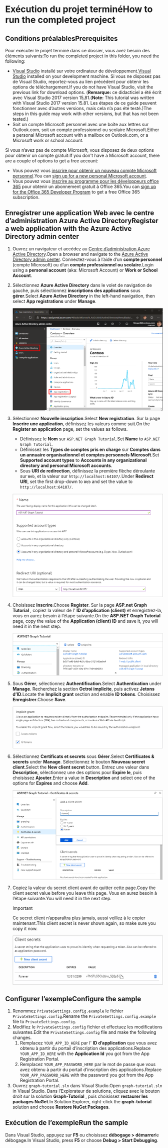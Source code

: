 # <a name="how-to-run-the-completed-project"></a><span data-ttu-id="074fa-101">Exécution du projet terminé</span><span class="sxs-lookup"><span data-stu-id="074fa-101">How to run the completed project</span></span>

## <a name="prerequisites"></a><span data-ttu-id="074fa-102">Conditions préalables</span><span class="sxs-lookup"><span data-stu-id="074fa-102">Prerequisites</span></span>

<span data-ttu-id="074fa-103">Pour exécuter le projet terminé dans ce dossier, vous avez besoin des éléments suivants:</span><span class="sxs-lookup"><span data-stu-id="074fa-103">To run the completed project in this folder, you need the following:</span></span>

- <span data-ttu-id="074fa-104">[Visual Studio](https://visualstudio.microsoft.com/vs/) installé sur votre ordinateur de développement.</span><span class="sxs-lookup"><span data-stu-id="074fa-104">[Visual Studio](https://visualstudio.microsoft.com/vs/) installed on your development machine.</span></span> <span data-ttu-id="074fa-105">Si vous ne disposez pas de Visual Studio, reportez-vous au lien précédent pour obtenir les options de téléchargement.</span><span class="sxs-lookup"><span data-stu-id="074fa-105">If you do not have Visual Studio, visit the previous link for download options.</span></span> <span data-ttu-id="074fa-106">(**Remarque:** ce didacticiel a été écrit avec Visual Studio 2017 version 15,81.</span><span class="sxs-lookup"><span data-stu-id="074fa-106">(**Note:** This tutorial was written with Visual Studio 2017 version 15.81.</span></span> <span data-ttu-id="074fa-107">Les étapes de ce guide peuvent fonctionner avec d’autres versions, mais cela n’a pas été testé.)</span><span class="sxs-lookup"><span data-stu-id="074fa-107">The steps in this guide may work with other versions, but that has not been tested.)</span></span>
- <span data-ttu-id="074fa-108">Soit un compte Microsoft personnel avec une boîte aux lettres sur Outlook.com, soit un compte professionnel ou scolaire Microsoft.</span><span class="sxs-lookup"><span data-stu-id="074fa-108">Either a personal Microsoft account with a mailbox on Outlook.com, or a Microsoft work or school account.</span></span>

<span data-ttu-id="074fa-109">Si vous n’avez pas de compte Microsoft, vous disposez de deux options pour obtenir un compte gratuit:</span><span class="sxs-lookup"><span data-stu-id="074fa-109">If you don't have a Microsoft account, there are a couple of options to get a free account:</span></span>

- <span data-ttu-id="074fa-110">Vous pouvez vous [inscrire pour obtenir un nouveau compte Microsoft personnel](https://signup.live.com/signup?wa=wsignin1.0&rpsnv=12&ct=1454618383&rver=6.4.6456.0&wp=MBI_SSL_SHARED&wreply=https://mail.live.com/default.aspx&id=64855&cbcxt=mai&bk=1454618383&uiflavor=web&uaid=b213a65b4fdc484382b6622b3ecaa547&mkt=E-US&lc=1033&lic=1).</span><span class="sxs-lookup"><span data-stu-id="074fa-110">You can [sign up for a new personal Microsoft account](https://signup.live.com/signup?wa=wsignin1.0&rpsnv=12&ct=1454618383&rver=6.4.6456.0&wp=MBI_SSL_SHARED&wreply=https://mail.live.com/default.aspx&id=64855&cbcxt=mai&bk=1454618383&uiflavor=web&uaid=b213a65b4fdc484382b6622b3ecaa547&mkt=E-US&lc=1033&lic=1).</span></span>
- <span data-ttu-id="074fa-111">Vous pouvez vous [inscrire au programme pour les développeurs office 365](https://developer.microsoft.com/office/dev-program) pour obtenir un abonnement gratuit à Office 365.</span><span class="sxs-lookup"><span data-stu-id="074fa-111">You can [sign up for the Office 365 Developer Program](https://developer.microsoft.com/office/dev-program) to get a free Office 365 subscription.</span></span>

## <a name="register-a-web-application-with-the-azure-active-directory-admin-center"></a><span data-ttu-id="074fa-112">Enregistrer une application Web avec le centre d’administration Azure Active Directory</span><span class="sxs-lookup"><span data-stu-id="074fa-112">Register a web application with the Azure Active Directory admin center</span></span>

1. <span data-ttu-id="074fa-113">Ouvrez un navigateur et accédez au [Centre d’administration Azure Active Directory](https://aad.portal.azure.com).</span><span class="sxs-lookup"><span data-stu-id="074fa-113">Open a browser and navigate to the [Azure Active Directory admin center](https://aad.portal.azure.com).</span></span> <span data-ttu-id="074fa-114">Connectez-vous à l’aide d’un **compte personnel** (compte Microsoft) ou d’un **compte professionnel ou scolaire**.</span><span class="sxs-lookup"><span data-stu-id="074fa-114">Login using a **personal account** (aka: Microsoft Account) or **Work or School Account**.</span></span>

1. <span data-ttu-id="074fa-115">Sélectionnez **Azure Active Directory** dans le volet de navigation de gauche, puis sélectionnez **inscriptions des applications** sous **gérer**.</span><span class="sxs-lookup"><span data-stu-id="074fa-115">Select **Azure Active Directory** in the left-hand navigation, then select **App registrations** under **Manage**.</span></span>

    ![<span data-ttu-id="074fa-116">Capture d’écran des inscriptions d’application</span><span class="sxs-lookup"><span data-stu-id="074fa-116">A screenshot of the App registrations</span></span> ](/tutorial/images/aad-portal-app-registrations.png)

1. <span data-ttu-id="074fa-117">Sélectionnez **Nouvelle inscription**.</span><span class="sxs-lookup"><span data-stu-id="074fa-117">Select **New registration**.</span></span> <span data-ttu-id="074fa-118">Sur la page **Inscrire une application**, définissez les valeurs comme suit.</span><span class="sxs-lookup"><span data-stu-id="074fa-118">On the **Register an application** page, set the values as follows.</span></span>

    - <span data-ttu-id="074fa-119">Définissez le **Nom** sur `ASP.NET Graph Tutorial`.</span><span class="sxs-lookup"><span data-stu-id="074fa-119">Set **Name** to `ASP.NET Graph Tutorial`.</span></span>
    - <span data-ttu-id="074fa-120">Définissez les **Types de comptes pris en charge** sur **Comptes dans un annuaire organisationnel et comptes personnels Microsoft**.</span><span class="sxs-lookup"><span data-stu-id="074fa-120">Set **Supported account types** to **Accounts in any organizational directory and personal Microsoft accounts**.</span></span>
    - <span data-ttu-id="074fa-121">Sous **URI de redirection**, définissez la première flèche déroulante sur `Web`, et la valeur sur `http://localhost:64107/`.</span><span class="sxs-lookup"><span data-stu-id="074fa-121">Under **Redirect URI**, set the first drop-down to `Web` and set the value to `http://localhost:64107/`.</span></span>

    ![Capture d’écran de la page inscrire une application](/tutorial/images/aad-register-an-app.png)

1. <span data-ttu-id="074fa-123">Choisissez **Inscrire**.</span><span class="sxs-lookup"><span data-stu-id="074fa-123">Choose **Register**.</span></span> <span data-ttu-id="074fa-124">Sur la page **ASP.net Graph Tutorial** , copiez la valeur de l' **ID d’application (client)** et enregistrez-la, vous en aurez besoin à l’étape suivante.</span><span class="sxs-lookup"><span data-stu-id="074fa-124">On the **ASP.NET Graph Tutorial** page, copy the value of the **Application (client) ID** and save it, you will need it in the next step.</span></span>

    ![Capture d’écran de l’ID d’application de la nouvelle inscription de l’application](/tutorial/images/aad-application-id.png)

1. <span data-ttu-id="074fa-126">Sous **Gérer**, sélectionnez **Authentification**.</span><span class="sxs-lookup"><span data-stu-id="074fa-126">Select **Authentication** under **Manage**.</span></span> <span data-ttu-id="074fa-127">Recherchez la section **Octroi implicite**, puis activez **Jetons d’ID**.</span><span class="sxs-lookup"><span data-stu-id="074fa-127">Locate the **Implicit grant** section and enable **ID tokens**.</span></span> <span data-ttu-id="074fa-128">Choisissez **Enregistrer**.</span><span class="sxs-lookup"><span data-stu-id="074fa-128">Choose **Save**.</span></span>

    ![Capture d’écran de la section Grant implicite](/tutorial/images/aad-implicit-grant.png)

1. <span data-ttu-id="074fa-130">Sélectionnez **Certificats et secrets** sous **Gérer**.</span><span class="sxs-lookup"><span data-stu-id="074fa-130">Select **Certificates & secrets** under **Manage**.</span></span> <span data-ttu-id="074fa-131">Sélectionnez le bouton **Nouveau secret client**.</span><span class="sxs-lookup"><span data-stu-id="074fa-131">Select the **New client secret** button.</span></span> <span data-ttu-id="074fa-132">Entrez une valeur dans **Description**, sélectionnez une des options pour **Expire le**, puis choisissez **Ajouter**.</span><span class="sxs-lookup"><span data-stu-id="074fa-132">Enter a value in **Description** and select one of the options for **Expires** and choose **Add**.</span></span>

    ![Capture d’écran de la boîte de dialogue Ajouter une clé secrète client](/tutorial/images/aad-new-client-secret.png)

1. <span data-ttu-id="074fa-134">Copiez la valeur du secret client avant de quitter cette page.</span><span class="sxs-lookup"><span data-stu-id="074fa-134">Copy the client secret value before you leave this page.</span></span> <span data-ttu-id="074fa-135">Vous en aurez besoin à l’étape suivante.</span><span class="sxs-lookup"><span data-stu-id="074fa-135">You will need it in the next step.</span></span>

    > [!IMPORTANT]
    > <span data-ttu-id="074fa-136">Ce secret client n’apparaîtra plus jamais, aussi veillez à le copier maintenant.</span><span class="sxs-lookup"><span data-stu-id="074fa-136">This client secret is never shown again, so make sure you copy it now.</span></span>

    ![Capture d’écran de la clé secrète client récemment ajoutée](/tutorial/images/aad-copy-client-secret.png)

## <a name="configure-the-sample"></a><span data-ttu-id="074fa-138">Configurer l’exemple</span><span class="sxs-lookup"><span data-stu-id="074fa-138">Configure the sample</span></span>

1. <span data-ttu-id="074fa-139">Renommez `PrivateSettings.config.example` le fichier `PrivateSettings.config`.</span><span class="sxs-lookup"><span data-stu-id="074fa-139">Rename the `PrivateSettings.config.example` file to `PrivateSettings.config`.</span></span>
1. <span data-ttu-id="074fa-140">Modifiez le `PrivateSettings.config` fichier et effectuez les modifications suivantes.</span><span class="sxs-lookup"><span data-stu-id="074fa-140">Edit the `PrivateSettings.config` file and make the following changes.</span></span>
    1. <span data-ttu-id="074fa-141">Remplacez `YOUR_APP_ID_HERE` par l' **ID d’application** que vous avez obtenu à partir du portail d’inscription des applications.</span><span class="sxs-lookup"><span data-stu-id="074fa-141">Replace `YOUR_APP_ID_HERE` with the **Application Id** you got from the App Registration Portal.</span></span>
    1. <span data-ttu-id="074fa-142">Remplacez `YOUR_APP_PASSWORD_HERE` par le mot de passe que vous avez obtenu à partir du portail d’inscription des applications.</span><span class="sxs-lookup"><span data-stu-id="074fa-142">Replace `YOUR_APP_PASSWORD_HERE` with the password you got from the App Registration Portal.</span></span>
1. <span data-ttu-id="074fa-143">Ouvrez `graph-tutorial.sln` dans Visual Studio.</span><span class="sxs-lookup"><span data-stu-id="074fa-143">Open `graph-tutorial.sln` in Visual Studio.</span></span> <span data-ttu-id="074fa-144">Dans l’Explorateur de solutions, cliquez avec le bouton droit sur la solution **Graph-Tutorial** , puis choisissez **restaurer les packages NuGet**.</span><span class="sxs-lookup"><span data-stu-id="074fa-144">In Solution Explorer, right-click the **graph-tutorial** solution and choose **Restore NuGet Packages**.</span></span>

## <a name="run-the-sample"></a><span data-ttu-id="074fa-145">Exécution de l’exemple</span><span class="sxs-lookup"><span data-stu-id="074fa-145">Run the sample</span></span>

<span data-ttu-id="074fa-146">Dans Visual Studio, appuyez sur **F5** ou choisissez **débogage > démarrer**le débogage.</span><span class="sxs-lookup"><span data-stu-id="074fa-146">In Visual Studio, press **F5** or choose **Debug > Start Debugging**.</span></span>